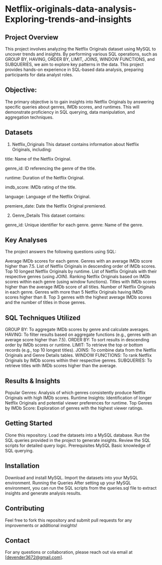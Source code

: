 # Netflix-originals-data-analysis-Exploring-trends-and-insights

## Project Overview #
This project involves analyzing the Netflix Originals dataset using MySQL to uncover trends and insights. By performing various SQL operations, such as GROUP BY, HAVING, ORDER BY, LIMIT, JOINS, WINDOW FUNCTIONS, and SUBQUERIES, we aim to explore key patterns in the data. This project provides hands-on experience in SQL-based data analysis, preparing participants for data analyst roles.

## Objective:
The primary objective is to gain insights into Netflix Originals by answering specific queries about genres, IMDb scores, and runtimes. This will demonstrate proficiency in SQL querying, data manipulation, and aggregation techniques.

## Datasets
1. Netflix_Originals
This dataset contains information about Netflix Originals, including:

title: Name of the Netflix Original.

genre_id: ID referencing the genre of the title.

runtime: Duration of the Netflix Original.

imdb_score: IMDb rating of the title.

language: Language of the Netflix Original.

premiere_date: Date the Netflix Original premiered.

2. Genre_Details
This dataset contains:

genre_id: Unique identifier for each genre.
genre: Name of the genre.

## Key Analyses
The project answers the following questions using SQL:

Average IMDb scores for each genre.
Genres with an average IMDb score higher than 7.5.
List of Netflix Originals in descending order of IMDb scores.
Top 10 longest Netflix Originals by runtime.
List of Netflix Originals with their respective genres (using JOIN).
Ranking Netflix Originals based on IMDb scores within each genre (using window functions).
Titles with IMDb scores higher than the average IMDb score of all titles.
Number of Netflix Originals in each genre.
Genres with more than 5 Netflix Originals having IMDb scores higher than 8.
Top 3 genres with the highest average IMDb scores and the number of titles in those genres.

## SQL Techniques Utilized
GROUP BY: To aggregate IMDb scores by genre and calculate averages.
HAVING: To filter results based on aggregate functions (e.g., genres with an average score higher than 7.5).
ORDER BY: To sort results in descending order by IMDb scores or runtime.
LIMIT: To retrieve the top or bottom records (e.g., top 10 longest titles).
JOINS: To combine data from the Netflix Originals and Genre Details tables.
WINDOW FUNCTIONS: To rank Netflix Originals by IMDb scores within their respective genres.
SUBQUERIES: To retrieve titles with IMDb scores higher than the average.
## Results & Insights
Popular Genres: Analysis of which genres consistently produce Netflix Originals with high IMDb scores.
Runtime Insights: Identification of longer Netflix Originals and potential viewer preferences for runtime.
Top Genres by IMDb Score: Exploration of genres with the highest viewer ratings.

## Getting Started
Clone this repository.
Load the datasets into a MySQL database.
Run the SQL queries provided in the project to generate insights.
Review the SQL scripts for detailed query logic.
Prerequisites
MySQL
Basic knowledge of SQL querying.
## Installation
Download and install MySQL.
Import the datasets into your MySQL environment.
Running the Queries
After setting up your MySQL environment, you can run the SQL scripts from the queries.sql file to extract insights and generate analysis results.

## Contributing
Feel free to fork this repository and submit pull requests for any improvements or additional insights!

## Contact
For any questions or collaboration, please reach out via email at [devender3672@gmail.com].

